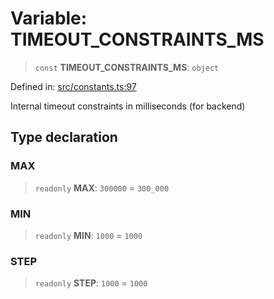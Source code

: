 # Variable: TIMEOUT\_CONSTRAINTS\_MS

> `const` **TIMEOUT\_CONSTRAINTS\_MS**: `object`

Defined in: [src/constants.ts:97](https://github.com/Nick2bad4u/Uptime-Watcher/blob/3cce0c3b352c8390536ca3c7399ece50a05faf18/src/constants.ts#L97)

Internal timeout constraints in milliseconds (for backend)

## Type declaration

### MAX

> `readonly` **MAX**: `300000` = `300_000`

### MIN

> `readonly` **MIN**: `1000` = `1000`

### STEP

> `readonly` **STEP**: `1000` = `1000`
